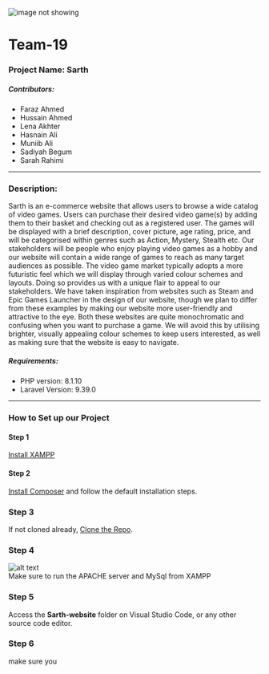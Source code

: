 ![image not showing](https://pbs.twimg.com/media/FizwZdTXEAEMDPX.jpg)
# Team-19

### Project Name: Sarth

##### Contributors:

* Faraz Ahmed
* Hussain Ahmed
* Lena Akhter
* Hasnain Ali
* Muniib Ali
* Sadiyah Begum
* Sarah Rahimi

---

### Description:

Sarth is an e-commerce website that allows users to browse a wide catalog of video games. Users can purchase their desired video game(s) by adding them to their basket and checking out as a registered user. The games will be displayed with a brief description, cover picture, age rating, price, and will be categorised within genres such as Action, Mystery, Stealth etc. Our stakeholders will be people who enjoy playing video games as a hobby and our website will contain a wide range of games to reach as many target audiences as possible. The video game market typically adopts a more futuristic feel which we will display through varied colour schemes and layouts. Doing so provides us with a unique flair to appeal to our stakeholders. We have taken inspiration from websites such as Steam and Epic Games Launcher in the design of our website, though we plan to differ from these examples by making our website more user-friendly and attractive to the eye. Both these websites are quite monochromatic and confusing when you want to purchase a game. We will avoid this by utilising brighter, visually appealing colour schemes to keep users interested, as well as making sure that the website is easy to navigate.

##### Requirements: 
- PHP version: 8.1.10
- Laravel Version: 9.39.0

---

### How to Set up our Project

#### Step 1 
[Install XAMPP](https://www.apachefriends.org/download.html)  

#### Step 2 
[Install Composer](https://getcomposer.org/download/) and follow the default installation steps.  
### Step 3 
If not cloned already, [Clone the Repo](https://github.com/lenaakhter/Team-19).  
### Step 4 
![alt text](https://pbs.twimg.com/media/Fi55R0vWAAE8XQb?format=png&name=small) <br>
Make sure to run the APACHE server and MySql from XAMPP 
### Step 5
Access the **Sarth-website** folder on Visual Studio Code, or any other source code editor.
### Step 6
make sure you 



